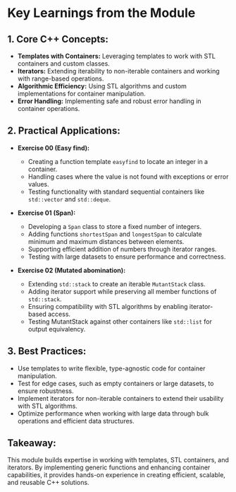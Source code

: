 # Key Learnings from the Module

## 1. Core C++ Concepts:
- **Templates with Containers:** Leveraging templates to work with STL containers and custom classes.
- **Iterators:** Extending iterability to non-iterable containers and working with range-based operations.
- **Algorithmic Efficiency:** Using STL algorithms and custom implementations for container manipulation.
- **Error Handling:** Implementing safe and robust error handling in container operations.

## 2. Practical Applications:

- **Exercise 00 (Easy find):**
  - Creating a function template `easyfind` to locate an integer in a container.
  - Handling cases where the value is not found with exceptions or error values.
  - Testing functionality with standard sequential containers like `std::vector` and `std::deque`.

- **Exercise 01 (Span):**
  - Developing a `Span` class to store a fixed number of integers.
  - Adding functions `shortestSpan` and `longestSpan` to calculate minimum and maximum distances between elements.
  - Supporting efficient addition of numbers through iterator ranges.
  - Testing with large datasets to ensure performance and correctness.

- **Exercise 02 (Mutated abomination):**
  - Extending `std::stack` to create an iterable `MutantStack` class.
  - Adding iterator support while preserving all member functions of `std::stack`.
  - Ensuring compatibility with STL algorithms by enabling iterator-based access.
  - Testing MutantStack against other containers like `std::list` for output equivalency.

## 3. Best Practices:
- Use templates to write flexible, type-agnostic code for container manipulation.
- Test for edge cases, such as empty containers or large datasets, to ensure robustness.
- Implement iterators for non-iterable containers to extend their usability with STL algorithms.
- Optimize performance when working with large data through bulk operations and efficient data structures.

## Takeaway:
This module builds expertise in working with templates, STL containers, and iterators. By implementing generic functions and enhancing container capabilities, it provides hands-on experience in creating efficient, scalable, and reusable C++ solutions.
